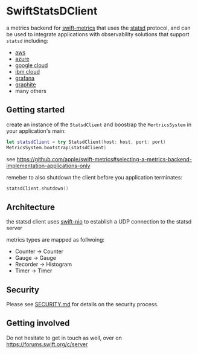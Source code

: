 # SwiftStatsDClient

a metrics backend for [swift-metrics](https://github.com/apple/swift-metrics) that uses the [statsd](https://github.com/b/statsd_spec) protocol, and can be used to integrate applications with observability solutions that support `statsd` including:
* [aws](https://docs.aws.amazon.com/AmazonCloudWatch/latest/monitoring/CloudWatch-Agent-custom-metrics-statsd.html)
* [azure](https://docs.microsoft.com/en-us/azure/azure-monitor/platform/data-platform)
* [google cloud](https://cloud.google.com/monitoring/agent/plugins/statsd)
* [ibm cloud](https://cloud.ibm.com/catalog/services/ibm-cloud-monitoring-with-sysdig)
* [grafana](https://grafana.com)
* [graphite](https://graphiteapp.org)
* many others

## Getting started

create an instance of the `StatsdClient` and boostrap the `MertricsSystem`  in your application's main:

```swift
let statsdClient = try StatsdClient(host: host, port: port)
MetricsSystem.bootstrap(statsdClient)
```

see https://github.com/apple/swift-metrics#selecting-a-metrics-backend-implementation-applications-only

remeber to also shutdown the client before you application terminates:

```swift
statsdClient.shutdown()
```

## Architecture

the statsd client uses [swift-nio](https://github.com/apple/swift-nio) to establish a UDP connection to the statsd server

metrics types are mapped as follwoing:
* Counter -> Counter
* Gauge -> Gauge
* Recorder -> Histogram
* Timer -> Timer

## Security

Please see [SECURITY.md](SECURITY.md) for details on the security process.

## Getting involved

Do not hesitate to get in touch as well, over on https://forums.swift.org/c/server
